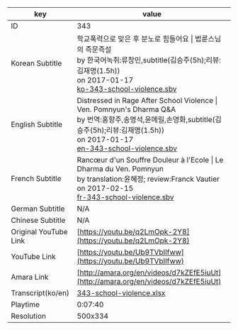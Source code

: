 |  key  |  value  |
|-------|---------|
| ID            | 343 |
| Korean Subtitle | 학교폭력으로 맞은 후 분노로 힘들어요 \| 법륜스님의 즉문즉설<br>by 한국어녹취:류창민,subtitle(김승주(5h);리뷰:김재명(1.5h))<br>on 2017-01-17<br>[ko-343-school-violence.sbv](https://github.com/jungtosociety/dharma-qna/raw/master/sub/343/ko-343-school-violence.sbv)<br>|
| English Subtitle | Distressed in Rage After School Violence \| Ven. Pomnyun's Dharma Q&A<br>by 번역:홍향주,송명석,윤메릴,손영화,subtitle(김승주(5h);리뷰:김재명(1.5h))<br>on 2017-01-17<br>[en-343-school-violence.sbv](https://github.com/jungtosociety/dharma-qna/raw/master/sub/343/en-343-school-violence.sbv)<br>|
| French Subtitle | Rancœur d'un Souffre Douleur à l'Ecole \| Le Dharma du Ven. Pomnyun<br>by translation:윤혜정; review:Franck Vautier<br>on 2017-02-15<br>[fr-343-school-violence.sbv](https://github.com/jungtosociety/dharma-qna/raw/master/sub/343/fr-343-school-violence.sbv)<br>|
| German Subtitle | N/A |
| Chinese Subtitle | N/A |
| Original YouTube Link  | [https://youtu.be/q2LmOpk-2Y8](https://youtu.be/q2LmOpk-2Y8) |
| YouTube Link  | [https://youtu.be/Ub9TVbIlfww](https://youtu.be/Ub9TVbIlfww) |
| Amara Link    | [http://amara.org/en/videos/d7kZEfE5iuUt](http://amara.org/en/videos/d7kZEfE5iuUt) |
| Transcript(ko/en) | [343-school-violence.xlsx](https://github.com/jungtosociety/dharma-qna/raw/master/sub/343/343-school-violence.xlsx) |
| Playtime | 0:07:40 |
| Resolution | 500x334|
